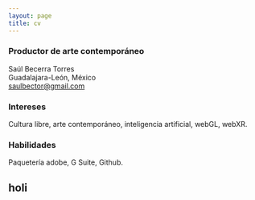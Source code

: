 ```yaml
---
layout: page
title: cv
---
```


### Productor de arte contemporáneo
Saúl Becerra Torres  
Guadalajara-León, México  
saulbector@gmail.com  

### Intereses

Cultura libre, arte contemporáneo, inteligencia artificial, webGL, webXR.

### Habilidades

Paquetería adobe, G Suite, Github.

## holi